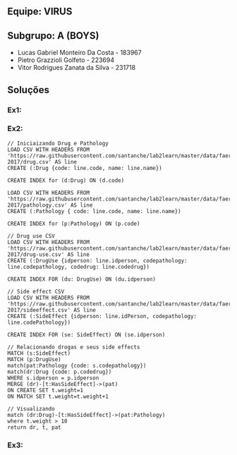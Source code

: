 ## Equipe: VIRUS


## Subgrupo: A  (BOYS)

- Lucas Gabriel Monteiro Da Costa - 183967 
- Pietro Grazzioli Golfeto - 223694 
- Vitor Rodrigues Zanata da Silva - 231718 


## Soluções

### Ex1:


### Ex2:
    // Iniciaizando Drug e Pathology
    LOAD CSV WITH HEADERS FROM 'https://raw.githubusercontent.com/santanche/lab2learn/master/data/faers-2017/drug.csv' AS line
    CREATE (:Drug {code: line.code, name: line.name})

    CREATE INDEX for (d:Drug) ON (d.code)

    LOAD CSV WITH HEADERS FROM 'https://raw.githubusercontent.com/santanche/lab2learn/master/data/faers-2017/pathology.csv' AS line
    CREATE (:Pathology { code: line.code, name: line.name})

    CREATE INDEX for (p:Pathology) ON (p.code)

    // Drug use CSV
    LOAD CSV WITH HEADERS FROM 'https://raw.githubusercontent.com/santanche/lab2learn/master/data/faers-2017/drug-use.csv' AS line
    CREATE (:DrugUse {idperson: line.idperson, codepathology: line.codepathology, codedrug: line.codedrug})

    CREATE INDEX FOR (du: DrugUse) ON (du.idperson)

    // Side effect CSV
    LOAD CSV WITH HEADERS FROM 'https://raw.githubusercontent.com/santanche/lab2learn/master/data/faers-2017/sideeffect.csv' AS line
    CREATE (:SideEffect {idperson: line.idPerson, codepathology: line.codePathology})

    CREATE INDEX FOR (se: SideEffect) ON (se.idperson)

    // Relacionando drogas e seus side effects
    MATCH (s:SideEffect)
    MATCH (p:DrugUse)
    match(pat:Pathology {code: s.codepathology})
    match(dr:Drug {code: p.codedrug})
    WHERE s.idperson = p.idperson
    MERGE (dr)-[t:HasSideEffect]->(pat)
    ON CREATE SET t.weight=1
    ON MATCH SET t.weight=t.weight+1

    // Visualizando
    match (dr:Drug)-[t:HasSideEffect]->(pat:Pathology)
    where t.weight > 10
    return dr, t, pat

### Ex3: 
